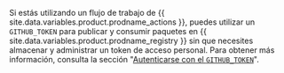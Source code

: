 Si estás utilizando un flujo de trabajo de {{ site.data.variables.product.prodname_actions }}, puedes utilizar un `GITHUB_TOKEN` para publicar y consumir paquetes en {{ site.data.variables.product.prodname_registry }} sin que necesites almacenar y administrar un token de acceso personal. Para obtener más información, consulta la sección "[Autenticarse con el `GITHUB_TOKEN`](/actions/automating-your-workflow-with-github-actions/authenticating-with-the-github_token)".
